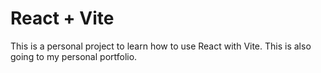 # React + Vite

This is a personal project to learn how to use React with Vite.
This is also going to my personal portfolio.


